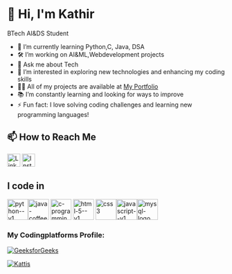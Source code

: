 # 👋 Hi, I'm Kathir

BTech AI&DS Student

- 🌱 I’m currently learning Python,C, Java, DSA
- 🛠 I’m working on AI&ML,Webdevelopment projects
- 💬 Ask me about Tech
- 🔭 I’m interested in exploring new technologies and enhancing my coding skills
- 👨‍💻 All of my projects are available at [My Portfolio](https://earnest-marzipan-2886d2.netlify.app)
- 📚 I’m constantly learning and looking for ways to improve
- ⚡ Fun fact: I love solving coding challenges and learning new programming languages!


## 📫 How to Reach Me

[<img src="https://upload.wikimedia.org/wikipedia/commons/c/ca/LinkedIn_logo_initials.png" alt="LinkedIn" width="30" height="30">](https://www.linkedin.com/in/YOUR_LINKEDIN_HANDLE)
[<img src="https://upload.wikimedia.org/wikipedia/commons/a/a5/Instagram_icon.png" alt="Instagram" width="30" height="30">](https://www.instagram.com/toxic_kathirx?utm_source=qr&igsh=dWdzMjc3M2U5MGJz)



## I code in
<img width="48" height="48" src="https://img.icons8.com/color/48/python--v1.png" alt="python--v1"/><img width="48" height="48" src="https://img.icons8.com/color/48/java-coffee-cup-logo--v1.png" alt="java-coffee-cup-logo--v1"/>
<img width="48" height="48" src="https://img.icons8.com/color/48/c-programming.png" alt="c-programming"/>
<img width="48" height="48" src="https://img.icons8.com/color/48/html-5--v1.png" alt="html-5--v1"/>
<img width="48" height="48" src="https://img.icons8.com/fluency/48/css3.png" alt="css3"/><img width="48" height="48" src="https://img.icons8.com/color/48/javascript--v1.png" alt="javascript--v1"/><img width="48" height="48" src="https://img.icons8.com/fluency/48/mysql-logo.png" alt="mysql-logo"/>

### My Codingplatforms Profile:

[![GeeksforGeeks](https://img.shields.io/badge/-GeeksforGeeks-0F9D58?style=flat-square&logo=geeksforgeeks&logoColor=white)](https://www.geeksforgeeks.org/user/kathir_c/)

[![Kattis](https://img.shields.io/badge/Kattis-kathireswaran--c-3776AB?style=flat-square)](https://open.kattis.com/users/kathireswaran-c)




